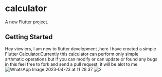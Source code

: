 # calculator

A new Flutter project.

## Getting Started

Hey viewiers, I am new to flutter development ,here I have created a simple Flutter Calculator.Currently this calculator can perform only simple arthmatic operations but if you can modify or can update or found any bugs in this  feel free to fork and send a pull request, it will be alot to me
![WhatsApp Image 2023-04-23 at 11 28 37](https://user-images.githubusercontent.com/113932089/233822511-4e384ad6-de95-4fa5-85e1-f2dcf3e80f1f.jpg)
![2](https://user-images.githubusercontent.com/113932089/233822514-78b58105-5f5a-457f-b17b-cd2c40a385ef.jpg)
